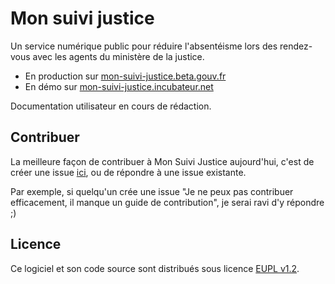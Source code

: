 # Mon suivi justice

Un service numérique public pour réduire l'absentéisme lors des rendez-vous avec les agents du ministère de la justice.

- En production sur [mon-suivi-justice.beta.gouv.fr](https://www.mon-suivi-justice.beta.gouv.fr)
- En démo sur [mon-suivi-justice.incubateur.net](https://www.mon-suivi-justice.incubateur.net)

Documentation utilisateur en cours de rédaction.

## Contribuer

La meilleure façon de contribuer à Mon Suivi Justice aujourd'hui, c'est de créer une issue [ici](https://github.com/betagouv/mon-suivi-justice/issues), ou de répondre à une issue existante.

Par exemple, si quelqu'un crée une issue "Je ne peux pas contribuer efficacement, il manque un guide de contribution", je serai ravi d'y répondre ;)

## Licence

Ce logiciel et son code source sont distribués sous licence [EUPL v1.2](https://choosealicense.com/licenses/eupl-1.2/).
